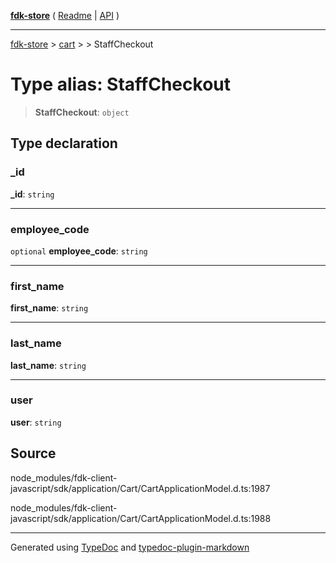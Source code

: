 [**fdk-store**](../../../README.md) ( [Readme](../../../README.md) \| [API](../../../API.md) )

---

[fdk-store](../../../API.md) > [cart](../../README.md) > [<internal>](../README.md) > StaffCheckout

# Type alias: StaffCheckout

> **StaffCheckout**: `object`

## Type declaration

### \_id

**\_id**: `string`

---

### employee_code

`optional` **employee_code**: `string`

---

### first_name

**first_name**: `string`

---

### last_name

**last_name**: `string`

---

### user

**user**: `string`

## Source

node_modules/fdk-client-javascript/sdk/application/Cart/CartApplicationModel.d.ts:1987

node_modules/fdk-client-javascript/sdk/application/Cart/CartApplicationModel.d.ts:1988

---

Generated using [TypeDoc](https://typedoc.org/) and [typedoc-plugin-markdown](https://www.npmjs.com/package/typedoc-plugin-markdown)
